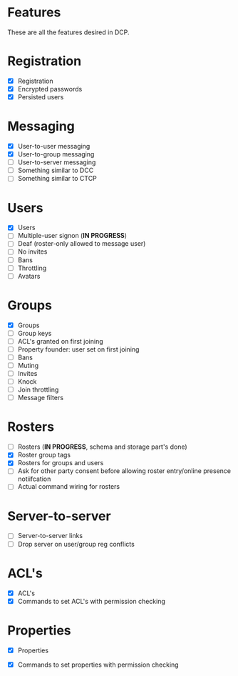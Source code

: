 # Features

These are all the features desired in DCP.

# Registration
- [x] Registration
- [x] Encrypted passwords
- [x] Persisted users

# Messaging
- [x] User-to-user messaging
- [x] User-to-group messaging
- [ ] User-to-server messaging
- [ ] Something similar to DCC
- [ ] Something similar to CTCP

# Users
- [x] Users
- [ ] Multiple-user signon (**IN PROGRESS**)
- [ ] Deaf (roster-only allowed to message user)
- [ ] No invites
- [ ] Bans
- [ ] Throttling
- [ ] Avatars

# Groups
- [x] Groups
- [ ] Group keys
- [ ] ACL's granted on first joining
- [ ] Property founder: user set on first joining
- [ ] Bans
- [ ] Muting
- [ ] Invites
- [ ] Knock
- [ ] Join throttling
- [ ] Message filters

# Rosters
- [ ] Rosters (**IN PROGRESS**, schema and storage part's done)
- [x] Roster group tags
- [x] Rosters for groups and users
- [ ] Ask for other party consent before allowing roster entry/online presence notiifcation
- [ ] Actual command wiring for rosters

# Server-to-server
- [ ] Server-to-server links
- [ ] Drop server on user/group reg conflicts

# ACL's
- [x] ACL's
- [x] Commands to set ACL's with permission checking

# Properties
- [x] Properties
- [x] Commands to set properties with permission checking

